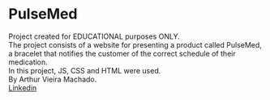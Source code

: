 # PulseMed

Project created for EDUCATIONAL purposes ONLY.  
The project consists of a website for presenting a product called PulseMed, a bracelet that notifies the customer of the correct schedule of their medication.  
In this project, JS, CSS and HTML were used.  
By Arthur Vieira Machado.  
<a href="https://www.linkedin.com/in/arthurvieiramachado51/" target="_blank">Linkedin</a>



